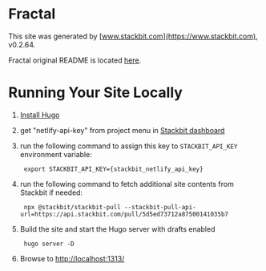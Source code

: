 # Fractal

This site was generated by [www.stackbit.com](https://www.stackbit.com), v0.2.64.

Fractal original README is located [here](./README.theme.md).

# Running Your Site Locally

1. [Install Hugo](https://gohugo.io/getting-started/quick-start/#step-1-install-hugo)

1. get "netlify-api-key" from project menu in [Stackbit dashboard](https://app.stackbit.com/dashboard)

1. run the following command to assign this key to `STACKBIT_API_KEY` environment variable:

        export STACKBIT_API_KEY={stackbit_netlify_api_key}

1. run the following command to fetch additional site contents from Stackbit if needed:

        npx @stackbit/stackbit-pull --stackbit-pull-api-url=https://api.stackbit.com/pull/5d5ed73712a87500141035b7

1. Build the site and start the Hugo server with drafts enabled

        hugo server -D

1. Browse to [http://localhost:1313/](http://localhost:1313/)
